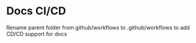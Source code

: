 # Docs CI/CD

Rename parent folder from github/workflows to .github/workflows to add CD/CD support for docs
